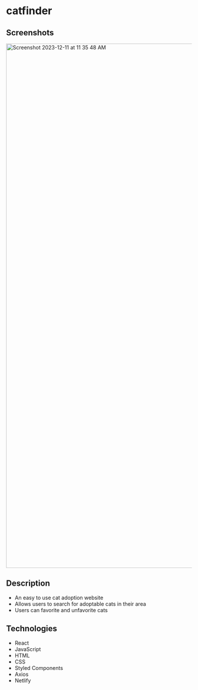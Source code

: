 # catfinder

## Screenshots

<img width="1424" alt="Screenshot 2023-12-11 at 11 35 48 AM" src="https://github.com/kianamcc/catfinder/assets/42532725/003493c0-049f-4bd2-bb4e-51c1169ca360">

## Description

- An easy to use cat adoption website
- Allows users to search for adoptable cats in their area
- Users can favorite and unfavorite cats

## Technologies

- React
- JavaScript
- HTML
- CSS
- Styled Components
- Axios
- Netlify
